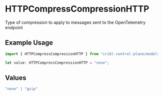 # HTTPCompressCompressionHTTP

Type of compression to apply to messages sent to the OpenTelemetry endpoint

## Example Usage

```typescript
import { HTTPCompressCompressionHTTP } from "cribl-control-plane/models/operations";

let value: HTTPCompressCompressionHTTP = "none";
```

## Values

```typescript
"none" | "gzip"
```